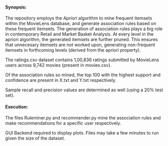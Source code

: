 #### Synopsis:

The repository employs the Apriori algorithm to mine frequent itemsets within the MovieLens database,  and generate association rules based on these frequent itemsets.
The generation of association rules plays a big role in contemporary Retail and Market Basket Analysis.
At every level in the apriori algorithm, the generated itemsets are further pruned. This ensures that unnecesary itemsets are not worked upon, generating non-frequent itemsets in forthcoming levels  (derived from the apriori property).

The ratings.csv dataset contains 1,00,836 ratings submitted by MovieLens users across 9,742 movies (present in movies.csv). 

Of the association rules so mined, the top 100 with the highest support and confidence are present in X.txt and Y.txt respectively.

Sample recall and precision values are determined as well (using a 20% test set).


#### Execution:

The files Ruleminer.py and recommender.py mine the association rules and make recommendations for a specific user respectively.

GUI Backend required to display plots.
Files may take a few minutes to run given the size of the dataset.
